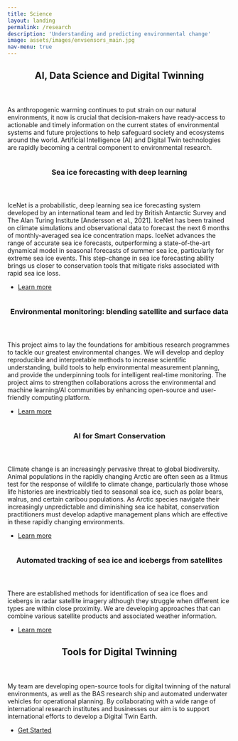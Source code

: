 ```yaml
---
title: Science
layout: landing
permalink: /research
description: 'Understanding and predicting environmental change'
image: assets/images/envsensors_main.jpg
nav-menu: true
---
```


<!-- Main -->
<div id="main">

<!-- One -->
<section id="one">
	<div class="inner">
		<header class="major">
			<h2>AI, Data Science and Digital Twinning</h2>
		</header>
		<p>As anthropogenic warming continues to put strain on our natural environments, it now is crucial that decision-makers have ready-access to actionable and timely information on the current states of environmental systems and future projections to help safeguard society and ecosystems around the world. Artificial Intelligence (AI) and Digital Twin technologies are rapidly becoming a central component to environmental research.
	</div>
</section>

<!-- Two -->
<section id="two" class="spotlights">
	<section>
		<a href="https://icenet.ai" class="image">
			<img src="{% link assets/images/arctic_ice_loss.jpg %}" alt="" data-position="center center" />
		</a>
		<div class="content">
			<div class="inner">
				<header class="major">
					<h3>Sea ice forecasting with deep learning</h3>
				</header>
				<p>IceNet is a probabilistic, deep learning sea ice forecasting system developed by an international team and led by British Antarctic Survey and The Alan Turing Institute [Andersson et al., 2021]. IceNet has been trained on climate simulations and observational data to forecast the next 6 months of monthly-averaged sea ice concentration maps. IceNet advances the range of accurate sea ice forecasts, outperforming a state-of-the-art dynamical model in seasonal forecasts of summer sea ice, particularly for extreme sea ice events. This step-change in sea ice forecasting ability brings us closer to conservation tools that mitigate risks associated with rapid sea ice loss.</p>
				<ul class="actions">
					<li><a href="https://icenet.ai" class="button">Learn more</a></li>
				</ul>
			</div>
		</div>
	</section>
	<section>
		<a href="https://www.turing.ac.uk/research/research-projects/environmental-monitoring-blending-satellite-and-surface-data" class="image">
			<img src="{% link assets/images/envsensors_main.jpg %}" alt="" data-position="top center" />
		</a>
		<div class="content">
			<div class="inner">
				<header class="major">
					<h3>Environmental monitoring: blending satellite and surface data</h3>
				</header>
				<p>This project aims to lay the foundations for ambitious research programmes to tackle our greatest environmental changes. We will develop and deploy reproducible and interpretable methods to increase scientific understanding, build tools to help environmental measurement planning, and provide the underpinning tools for intelligent real-time monitoring. The project aims to strengthen collaborations across the environmental and machine learning/AI communities by enhancing open-source and user-friendly computing platform.</p>
				<ul class="actions">
					<li><a href="https://www.turing.ac.uk/research/research-projects/environmental-monitoring-blending-satellite-and-surface-data" class="button">Learn more</a></li>
				</ul>
			</div>
		</div>
	</section>
		<section>
		<a href="https://www.bas.ac.uk/project/ai-for-smart-conservation/" class="image">
			<img src="{% link assets/images/smart_conservation.jpg %}" alt="" data-position="center center" />
		</a>
		<div class="content">
			<div class="inner">
				<header class="major">
					<h3>AI for Smart Conservation</h3>
				</header>
				<p>Climate change is an increasingly pervasive threat to global biodiversity. Animal populations in the rapidly changing Arctic are often seen as a litmus test for the response of wildlife to climate change, particularly those whose life histories are inextricably tied to seasonal sea ice, such as polar bears, walrus, and certain caribou populations. As Arctic species navigate their increasingly unpredictable and diminishing sea ice habitat, conservation practitioners must develop adaptive management plans which are effective in these rapidly changing environments.</p>
				<ul class="actions">
					<li><a href="https://www.bas.ac.uk/project/ai-for-smart-conservation/" class="button">Learn more</a></li>
				</ul>
			</div>
		</div>
	</section>
	<section>
		<a href="https://www.defiant.ac.uk" class="image">
			<img src="{% link assets/images/sea_ice_segment.png %}" alt="" data-position="25% 25%" />
		</a>
		<div class="content">
			<div class="inner">
				<header class="major">
					<h3>Automated tracking of sea ice and icebergs from satellites</h3>
				</header>
				<p>There are established methods for identification of sea ice floes and icebergs in radar satellite imagery although they struggle when different ice types are within close proximity. We are developing approaches that can combine various satellite products and associated weather information.</p>
				<ul class="actions">
					<li><a href="https://www.defiant.ac.uk" class="button">Learn more</a></li>
				</ul>
			</div>
		</div>
	</section>
</section>

<!-- Three -->
<section id="three">
	<div class="inner">
		<header class="major">
			<h2>Tools for Digital Twinning</h2>
		</header>
		<p>My team are developing open-source tools for digital twinning of the natural environments, as well as the BAS research ship and automated underwater vehicles for operational planning. By collaborating with a wide range of international research institutes and businesses our aim is to support international efforts to develop a Digital Twin Earth.</p>
		<ul class="actions">
			<li><a href="data-toolkits-notebooks" class="button next">Get Started</a></li>
		</ul>
	</div>
</section>

</div>
